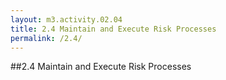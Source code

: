 ```yaml
---
layout: m3.activity.02.04
title: 2.4 Maintain and Execute Risk Processes
permalink: /2.4/
---
```

##2.4 Maintain and Execute Risk Processes
